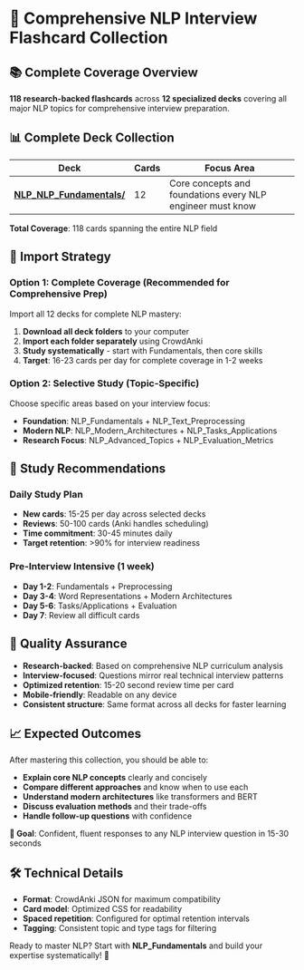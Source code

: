 # 🎯 Comprehensive NLP Interview Flashcard Collection

## 📚 Complete Coverage Overview
**118 research-backed flashcards** across **12 specialized decks** covering all major NLP topics for comprehensive interview preparation.

## 📊 Complete Deck Collection

| Deck | Cards | Focus Area |
|------|-------|------------|
| **[NLP_NLP_Fundamentals/](NLP_NLP_Fundamentals/)** | 12 | Core concepts and foundations every NLP engineer must know |\n| **[NLP_Text_Preprocessing/](NLP_Text_Preprocessing/)** | 10 | Essential text cleaning and preparation techniques |\n| **[NLP_Morphology_and_Syntax/](NLP_Morphology_and_Syntax/)** | 10 | Word structure and sentence grammar analysis |\n| **[NLP_Word_Representations/](NLP_Word_Representations/)** | 12 | Converting words to numerical vectors for computation |\n| **[NLP_Similarity_and_Distance_Metrics/](NLP_Similarity_and_Distance_Metrics/)** | 8 | Measuring relationships between text and vectors |\n| **[NLP_Language_Modeling/](NLP_Language_Modeling/)** | 10 | Predicting and generating natural language sequences |\n| **[NLP_Semantic_Analysis/](NLP_Semantic_Analysis/)** | 10 | Understanding meaning and relationships in text |\n| **[NLP_Modern_Neural_Architectures/](NLP_Modern_Neural_Architectures/)** | 12 | Transformer-based models and attention mechanisms |\n| **[NLP_NLP_Tasks_and_Applications/](NLP_NLP_Tasks_and_Applications/)** | 10 | Real-world applications and task-specific methods |\n| **[NLP_Syntax_and_Parsing/](NLP_Syntax_and_Parsing/)** | 8 | Grammatical structure analysis and parsing algorithms |\n| **[NLP_Evaluation_Metrics/](NLP_Evaluation_Metrics/)** | 8 | Measuring and comparing NLP system performance |\n| **[NLP_Advanced_NLP_Topics/](NLP_Advanced_NLP_Topics/)** | 8 | Cutting-edge research and specialized techniques |\n

**Total Coverage**: 118 cards spanning the entire NLP field

## 🚀 Import Strategy

### Option 1: Complete Coverage (Recommended for Comprehensive Prep)
Import all 12 decks for complete NLP mastery:
1. **Download all deck folders** to your computer
2. **Import each folder separately** using CrowdAnki
3. **Study systematically** - start with Fundamentals, then core skills
4. **Target**: 16-23 cards per day for complete coverage in 1-2 weeks

### Option 2: Selective Study (Topic-Specific)
Choose specific areas based on your interview focus:
- **Foundation**: NLP_Fundamentals + NLP_Text_Preprocessing
- **Modern NLP**: NLP_Modern_Architectures + NLP_Tasks_Applications  
- **Research Focus**: NLP_Advanced_Topics + NLP_Evaluation_Metrics

## 📱 Study Recommendations

### **Daily Study Plan**
- **New cards**: 15-25 per day across selected decks
- **Reviews**: 50-100 cards (Anki handles scheduling)
- **Time commitment**: 30-45 minutes daily
- **Target retention**: >90% for interview readiness

### **Pre-Interview Intensive** (1 week)
- **Day 1-2**: Fundamentals + Preprocessing  
- **Day 3-4**: Word Representations + Modern Architectures
- **Day 5-6**: Tasks/Applications + Evaluation
- **Day 7**: Review all difficult cards

## 🎯 Quality Assurance
- **Research-backed**: Based on comprehensive NLP curriculum analysis
- **Interview-focused**: Questions mirror real technical interview patterns
- **Optimized retention**: 15-20 second review time per card
- **Mobile-friendly**: Readable on any device
- **Consistent structure**: Same format across all decks for faster learning

## 📈 Expected Outcomes
After mastering this collection, you should be able to:
- **Explain core NLP concepts** clearly and concisely
- **Compare different approaches** and know when to use each
- **Understand modern architectures** like transformers and BERT
- **Discuss evaluation methods** and their trade-offs
- **Handle follow-up questions** with confidence

**🎯 Goal**: Confident, fluent responses to any NLP interview question in 15-30 seconds

## 🛠️ Technical Details
- **Format**: CrowdAnki JSON for maximum compatibility
- **Card model**: Optimized CSS for readability
- **Spaced repetition**: Configured for optimal retention intervals
- **Tagging**: Consistent topic and type tags for filtering

Ready to master NLP? Start with **NLP_Fundamentals** and build your expertise systematically! 🚀
